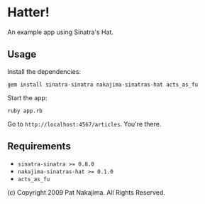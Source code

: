 # Hatter!

An example app using Sinatra's Hat.

## Usage

Install the dependencies:

    gem install sinatra-sinatra nakajima-sinatras-hat acts_as_fu

Start the app:

    ruby app.rb

Go to `http://localhost:4567/articles`. You're there.

## Requirements

* `sinatra-sinatra >= 0.8.0`
* `nakajima-sinatras-hat >= 0.1.0`
* `acts_as_fu`

(c) Copyright 2009 Pat Nakajima. All Rights Reserved. 